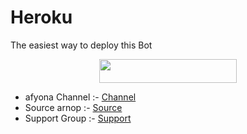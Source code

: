 # Heroku

The easiest way to deploy this Bot

<p align="center"><a href="https://heroku.com/deploy?template=https://github.com/sorselrsam/AhmedQa"> <img src="https://img.shields.io/badge/Deploy%20To%20Heroku-red?style=for-the-badge&logo=heroku" width="220" height="38.45"/></a></p>

- afyona Channel :- [Channel](http://t.me/)
- Source arnop :- [Source](https://t.me/)
- Support Group :- [Support](http://t.me/)
